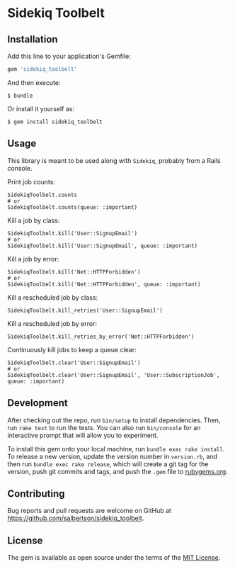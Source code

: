 # Sidekiq Toolbelt

## Installation

Add this line to your application's Gemfile:

```ruby
gem 'sidekiq_toolbelt'
```

And then execute:

    $ bundle

Or install it yourself as:

    $ gem install sidekiq_toolbelt

## Usage

This library is meant to be used along with `Sidekiq`, probably from a Rails console.

Print job counts:

```
SidekiqToolbelt.counts
# or
SidekiqToolbelt.counts(queue: :important)
```

Kill a job by class:

```
SidekiqToolbelt.kill('User::SignupEmail')
# or
SidekiqToolbelt.kill('User::SignupEmail', queue: :important)
```

Kill a job by error:

```
SidekiqToolbelt.kill('Net::HTTPForbidden')
# or
SidekiqToolbelt.kill('Net::HTTPForbidden', queue: :important)
```

Kill a rescheduled job by class:

```
SidekiqToolbelt.kill_retries('User::SignupEmail')
```

Kill a rescheduled job by error:

```
SidekiqToolbelt.kill_retries_by_error('Net::HTTPForbidden')
```

Continuously kill jobs to keep a queue clear:

```
SidekiqToolbelt.clear('User::SignupEmail')
# or
SidekiqToolbelt.clear('User::SignupEmail', 'User::SubscriptionJob', queue: :important)
```

## Development

After checking out the repo, run `bin/setup` to install dependencies. Then, run `rake test` to run the tests. You can also run `bin/console` for an interactive prompt that will allow you to experiment.

To install this gem onto your local machine, run `bundle exec rake install`. To release a new version, update the version number in `version.rb`, and then run `bundle exec rake release`, which will create a git tag for the version, push git commits and tags, and push the `.gem` file to [rubygems.org](https://rubygems.org).

## Contributing

Bug reports and pull requests are welcome on GitHub at https://github.com/salbertson/sidekiq_toolbelt.


## License

The gem is available as open source under the terms of the [MIT License](http://opensource.org/licenses/MIT).

